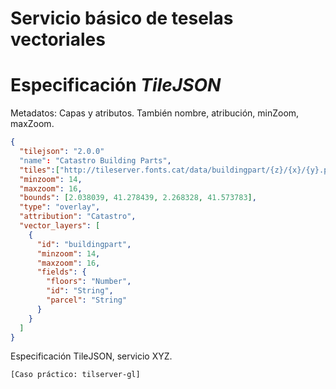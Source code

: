 # Servicio básico de teselas vectoriales


# Especificación *TileJSON*
Metadatos: Capas y atributos. También nombre, atribución, minZoom, maxZoom.

```json
{
  "tilejson": "2.0.0"
  "name": "Catastro Building Parts",
  "tiles":["http://tileserver.fonts.cat/data/buildingpart/{z}/{x}/{y}.pbf"],
  "minzoom": 14,
  "maxzoom": 16,
  "bounds": [2.038039, 41.278439, 2.268328, 41.573783],
  "type": "overlay",
  "attribution": "Catastro",
  "vector_layers": [
    {
      "id": "buildingpart",
      "minzoom": 14,
      "maxzoom": 16,
      "fields": {
        "floors": "Number",
        "id": "String",
        "parcel": "String"
      }
    }
  ]
}
```

Especificación TileJSON, servicio XYZ.

`[Caso práctico: tilserver-gl]`